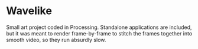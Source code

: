 # Wavelike
Small art project coded in Processing. Standalone applications are included, but it was meant to render frame-by-frame to stitch the frames together into smooth video, so they run absurdly slow.
